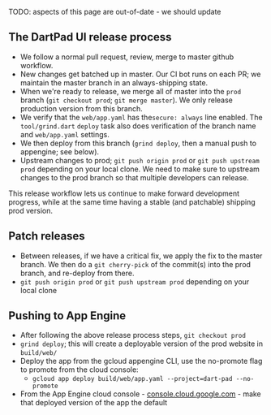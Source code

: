 TODO: aspects of this page are out-of-date - we should update

## The DartPad UI release process

- We follow a normal pull request, review, merge to master github workflow.
- New changes get batched up in master. Our CI bot runs on each PR; we maintain the master branch in an always-shipping state.
- When we're ready to release, we merge all of master into the `prod` branch (`git checkout prod`; `git merge master`). We only release production version from this branch.
- We verify that the `web/app.yaml` has the`secure: always` line enabled. The `tool/grind.dart` `deploy` task also does verification of the branch name and `web/app.yaml` settings.
- We then deploy from this branch (`grind deploy`, then a manual push to appengine; see below).
- Upstream changes to prod; `git push origin prod` or `git push upstream prod` depending on your local clone. We need to make sure to upstream changes to the prod branch so that multiple developers can release.

This release workflow lets us continue to make forward development progress, while at the same time having a stable (and patchable) shipping prod version.

## Patch releases

- Between releases, if we have a critical fix, we apply the fix to the master branch. We then do a `git cherry-pick` of the commit(s) into the prod branch, and re-deploy from there.
- `git push origin prod` or `git push upstream prod` depending on your local clone

## Pushing to App Engine

- After following the above release process steps, `git checkout prod`
- `grind deploy`; this will create a deployable version of the prod website in `build/web/`
- Deploy the app from the gcloud appengine CLI, use the no-promote flag to promote from the cloud console:
  - `gcloud app deploy build/web/app.yaml --project=dart-pad --no-promote`
- From the App Engine cloud console - [console.cloud.google.com](https://console.cloud.google.com/) - make that deployed version of the app the default
